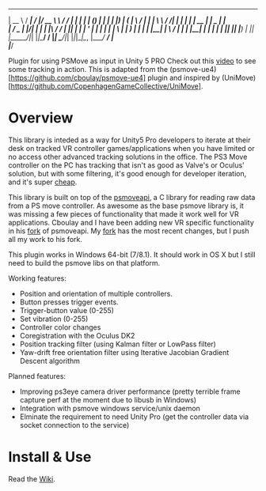   _____   _____ __  __  ______      ________      _    _       _ _         _____ 
 |  __ \ / ____|  \/  |/ __ \ \    / /  ____|    | |  | |     (_) |       | ____|
 | |__) | (___ | \  / | |  | \ \  / /| |__ ______| |  | |_ __  _| |_ _   _| |__  
 |  ___/ \___ \| |\/| | |  | |\ \/ / |  __|______| |  | | '_ \| | __| | | |___ \ 
 | |     ____) | |  | | |__| | \  /  | |____     | |__| | | | | | |_| |_| |___) |
 |_|    |_____/|_|  |_|\____/   \/   |______|     \____/|_| |_|_|\__|\__, |____/ 
                                                                      __/ |      
                                                                     |___/       

Plugin for using PSMove as input in Unity 5 PRO
Check out this [video](https://www.youtube.com/watch?v=HRLblxNbAEI&feature=youtu.be) to see some tracking in action.
This is adapted from the (psmove-ue4)[https://github.com/cboulay/psmove-ue4] plugin and inspired by (UniMove)[https://github.com/CopenhagenGameCollective/UniMove].

# Overview
This library is inteded as a way for Unity5 Pro developers to iterate at their desk on tracked VR controller games/applications when you have limited or no access other advanced tracking solutions in the office. The PS3 Move controller on the PC has tracking that isn't as good as Valve's or Oculus' solution, but with some filtering, it's good enough for developer iteration, and it's super [cheap](http://www.amazon.com/Playstation-Move-Motion-Controller-3/dp/B002I0J51U). 

This library is built on top of the [psmoveapi](https://github.com/thp/psmoveapi), a C library for reading raw data from a PS move controller. As awesome as the base psmove library is, it was missing a few pieces of functionality that made it work well for VR applications. Cboulay and I have been adding new VR specific functionality in his [fork](https://github.com/cboulay/psmoveapi) of psmoveapi. My [fork](https://github.com/brendanwalker/psmoveapi) has the most recent changes, but I push all my work to his fork.

This plugin works in Windows 64-bit (7/8.1). It should work in OS X but I still need to build the psmove libs on that platform.

Working features:
- Position and orientation of multiple controllers.
- Button presses trigger events.
- Trigger-button value (0-255)
- Set vibration (0-255)
- Controller color changes
- Coregistration with the Oculus DK2
- Position tracking filter (using Kalman filter or LowPass filter)
- Yaw-drift free orientation filter using Iterative Jacobian Gradient Descent algorithm

Planned features:
- Improving ps3eye camera driver performance (pretty terrible frame capture perf at the moment due to libusb in Windows)
- Integration with psmove windows service/unix daemon
- Elminate the requirement to need Unity Pro (get the controller data via socket connection to the service)

# Install & Use

Read the [Wiki](https://github.com/brendanwalker/psmove-unity5/wiki).

